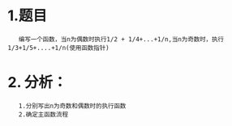 # 1.题目
       编写一个函数，当n为偶数时执行1/2 + 1/4+...+1/n,当n为奇数时，执行1/3+1/5+....+1/n(使用函数指针)
# 2. 分析：
       1.分别写出n为奇数和偶数时的执行函数
       2.确定主函数流程